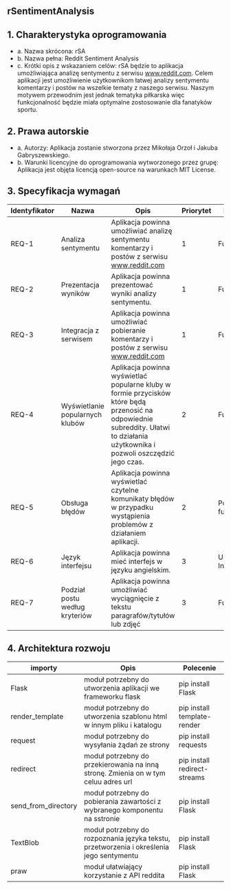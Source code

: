 ## rSentimentAnalysis


## 1.	Charakterystyka oprogramowania 
   * a. Nazwa skrócona: rSA 
   * b. Nazwa pełna: Reddit Sentiment Analysis 
   * c. Krótki opis z wskazaniem celów: rSA będzie to aplikacja umożliwiająca analizę sentymentu z serwisu www.reddit.com. Celem aplikacji jest umożliwienie użytkownikom łatwej analizy sentymentu komentarzy i postów na wszelkie tematy z naszego serwisu. Naszym motywem przewodnim jest jednak tematyka piłkarska więc funkcjonalność będzie miała optymalne zostosowanie dla fanatyków sportu.
## 2.	Prawa autorskie 
* a. Autorzy: Aplikacja zostanie stworzona przez Mikołaja Orzoł i Jakuba Gabryszewskiego. 
* b. Warunki licencyjne do oprogramowania wytworzonego przez grupę: Aplikacja jest objęta licencją open-source na warunkach MIT License.
## 3.	Specyfikacja wymagań 
 
| Identyfikator	| Nazwa |	Opis | Priorytet | Kategoria |
| --------------|-------|------|-----------|-----------|
| REQ-1	| Analiza sentymentu |	Aplikacja powinna umożliwiać analizę sentymentu komentarzy i postów z serwisu www.reddit.com	| 1 |	Funkcjonalne |
| REQ-2	| Prezentacja wyników |	Aplikacja powinna prezentować wyniki analizy sentymentu. | 1	| Funkcjonalne |
| REQ-3	| Integracja z serwisem |	Aplikacja powinna umożliwiać pobieranie komentarzy i postów z serwisu www.reddit.com |	1	| Funkcjonalne |
| REQ-4	| Wyświetlanie popularnych klubów	| Aplikacja powinna wyświetlać popularne kluby w formie przycisków które będą przenosić na odpowiednie subreddity. Ułatwi to działania użytkownika i pozwoli oszczędzić jego czas. |	2	| Funkcjonalne |
| REQ-5	| Obsługa błędów	| Aplikacja powinna wyświetlać czytelne komunikaty błędów w przypadku wystąpienia problemów z działaniem aplikacji. |	2	| Poza funkcjonalne |
| REQ-6	| Język interfejsu	| Aplikacja powinna mieć interfejs w języku angielskim. |	3	| User Interface |
| REQ-7 | Podział postu według kryteriów | Aplikacja powinna umożliwiać wyciągnięcie z tekstu paragrafów/tytułów lub zdjęć | 3 | Funkcjonalne |
 
## 4. Architektura rozwoju

| importy | Opis | Polecenie |
| ------- | ---- | --------- |
| Flask | moduł potrzebny do utworzenia aplikacji we frameworku flask | pip install Flask |
| render_template | moduł potrzebny do utworzenia szablonu html w innym pliku i katalogu | pip install template-render |
| request | moduł potrzebny do wysyłania żądań ze strony  | pip install requests |
| redirect | moduł potrzebny do przekierowania na inną stronę. Zmienia on w tym celuu adres url | pip install redirect-streams |
| send_from_directory | moduł potrzebny do pobierania zawartości z wybranego komponentu na sstronie | pip install Flask |
| TextBlob | moduł potrzebny do rozpoznania języka tekstu, przetworzenia i określenia jego sentymentu | pip install Flask |
| praw | moduł ułatwiający korzystanie z API reddita | pip install Flask |
